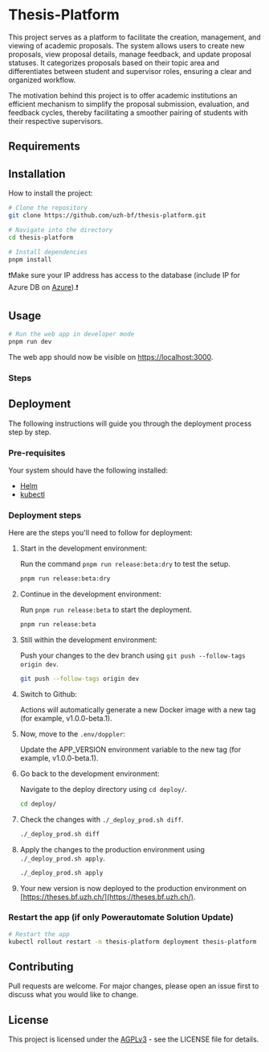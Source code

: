 # Thesis-Platform

This project serves as a platform to facilitate the creation, management, and viewing of academic proposals. The system allows users to create new proposals, view proposal details, manage feedback, and update proposal statuses. It categorizes proposals based on their topic area and differentiates between student and supervisor roles, ensuring a clear and organized workflow.

The motivation behind this project is to offer academic institutions an efficient mechanism to simplify the proposal submission, evaluation, and feedback cycles, thereby facilitating a smoother pairing of students with their respective supervisors.

## Requirements

## Installation

How to install the project:

```bash
# Clone the repository
git clone https://github.com/uzh-bf/thesis-platform.git

# Navigate into the directory
cd thesis-platform

# Install dependencies
pnpm install
```

❗️Make sure your IP address has access to the database (include IP for Azure DB on [Azure](https://portal.azure.com)).❗️

## Usage

```bash
# Run the web app in developer mode
pnpm run dev
```

The web app should now be visible on <https://localhost:3000>.

### Steps

## Deployment

The following instructions will guide you through the deployment process step by step.

### Pre-requisites

Your system should have the following installed:

- [Helm](https://helm.sh/)
- [kubectl](https://kubernetes.io/docs/tasks/tools/)

### Deployment steps

Here are the steps you'll need to follow for deployment:

1. Start in the development environment:

   Run the command `pnpm run release:beta:dry` to test the setup.

   ```bash
   pnpm run release:beta:dry
   ```

2. Continue in the development environment:

   Run `pnpm run release:beta` to start the deployment.

   ```bash
   pnpm run release:beta
   ```

3. Still within the development environment:

   Push your changes to the dev branch using `git push --follow-tags origin dev`.

   ```bash
   git push --follow-tags origin dev
   ```

4. Switch to Github:

   Actions will automatically generate a new Docker image with a new tag (for example, v1.0.0-beta.1).

5. Now, move to the `.env/doppler`:

   Update the APP_VERSION environment variable to the new tag (for example, v1.0.0-beta.1).

6. Go back to the development environment:

   Navigate to the deploy directory using `cd deploy/`.

   ```bash
   cd deploy/
   ```

7. Check the changes with `./_deploy_prod.sh diff`.

   ```bash
   ./_deploy_prod.sh diff
   ```

8. Apply the changes to the production environment using `./_deploy_prod.sh apply`.

   ```bash
   ./_deploy_prod.sh apply
   ```

9. Your new version is now deployed to the production environment on [https://theses.bf.uzh.ch/](https://theses.bf.uzh.ch/).

### Restart the app (if only Powerautomate Solution Update)

```bash
# Restart the app
kubectl rollout restart -n thesis-platform deployment thesis-platform
```

## Contributing

Pull requests are welcome. For major changes, please open an issue first to discuss what you would like to change.

## License

This project is licensed under the [AGPLv3](https://www.gnu.org/licenses/agpl-3.0.de.html) - see the LICENSE file for details.
